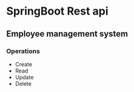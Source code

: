 # SpringBoot Rest api 

## Employee management system
### Operations
- Create 
- Read
- Update
- Delete 
